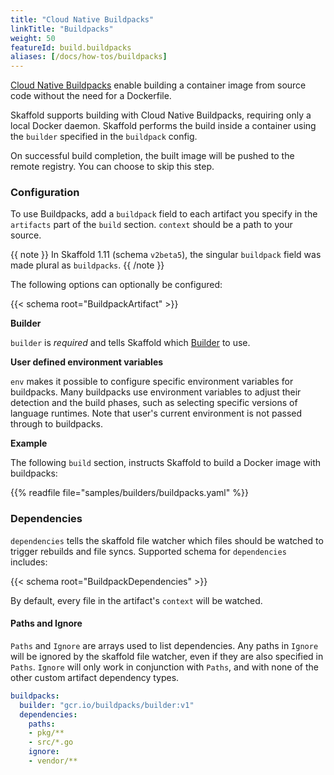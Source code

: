 ```yaml
---
title: "Cloud Native Buildpacks"
linkTitle: "Buildpacks"
weight: 50
featureId: build.buildpacks
aliases: [/docs/how-tos/buildpacks]
---
```


[Cloud Native Buildpacks](https://buildpacks.io/) enable building
a container image from source code without the need for a Dockerfile.

Skaffold supports building with Cloud Native Buildpacks, requiring only
a local Docker daemon. Skaffold performs the build inside a container
using the `builder` specified in the `buildpack` config.

On successful build completion, the built image will be pushed to the remote registry.
You can choose to skip this step.

### Configuration

To use Buildpacks, add a `buildpack` field to each artifact you specify in the
`artifacts` part of the `build` section. `context` should be a path to
your source.

{{ note }}
In Skaffold 1.11 (schema `v2beta5`), the singular `buildpack` field was made plural as `buildpacks`.
{{ /note }}

The following options can optionally be configured:

{{< schema root="BuildpackArtifact" >}}

**Builder**

`builder` is *required* and tells Skaffold which
[Builder](https://buildpacks.io/docs/app-developer-guide/build-an-app/) to use.

**User defined environment variables**

`env` makes it possible to configure specific environment variables for buildpacks.
Many buildpacks use environment variables to adjust their detection and the build phases,
such as selecting specific versions of language runtimes.
Note that user's current environment is not passed through to buildpacks.

**Example**

The following `build` section, instructs Skaffold to build a
Docker image with buildpacks:

{{% readfile file="samples/builders/buildpacks.yaml" %}}

### Dependencies

`dependencies` tells the skaffold file watcher which files should be watched to
trigger rebuilds and file syncs.  Supported schema for `dependencies` includes:

{{< schema root="BuildpackDependencies" >}}

By default, every file in the artifact's `context` will be watched.

#### Paths and Ignore

`Paths` and `Ignore` are arrays used to list dependencies. 
Any paths in `Ignore` will be ignored by the skaffold file watcher, even if they are also specified in `Paths`.
`Ignore` will only work in conjunction with `Paths`, and with none of the other custom artifact dependency types.

```yaml
buildpacks:
  builder: "gcr.io/buildpacks/builder:v1"
  dependencies:
    paths:
    - pkg/**
    - src/*.go
    ignore:
    - vendor/**
```
